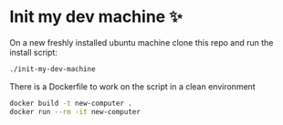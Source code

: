 # Init my dev machine :sparkles: 

On a new freshly installed ubuntu machine clone this repo and run the install script:
```bash
./init-my-dev-machine
```

There is a Dockerfile to work on the script in a clean environment
```bash
docker build -t new-computer .
docker run --rm -it new-computer
```